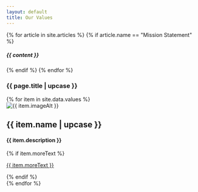 ```yaml
---
layout: default
title: Our Values
---
```

<!-- Mission Statement Header -->
<div class="row mx-0 pt-3 value-top">
  <div class="w-75 mx-auto">
    {% for article in site.articles %}
    {% if article.name == "Mission Statement" %}
    <h5 class="text-center text-white">{{ content }}</h5>
    {% endif %}
    {% endfor %}
  </div>
</div>

<!-- Value Cards -->
<div class="row mx-0 pt-3 pb-0 bg-white">
  <h3 class="text-center text-bold w-100">{{ page.title | upcase }}</h3>
</div>
<div class="row mx-0 mb-3 min-vh-50 bg-white">
  {% for item in site.data.values %}
    <div class="col-lg-6">
      <div class="card value-card my-3">
        <img class="card-img" src="{{ item.imageURL }}" alt="{{ item.imageAlt }}">
          <div class="card-img-overlay text-white d-flex text-left align-items-end">
            <div>
              <h2>{{ item.name | upcase }}</h2>
                <div class="valueBox w-75 px-3 py-1">
                  <h4>{{ item.description }}</h4>
                  {% if item.moreText %}
                  <p><a class="text-white" href="{{ item.moreURL }}">{{ item.moreText }}</a></p>
                  {% endif %}
                </div>
            </div>
          </div>
      </div>
    </div>
  {% endfor %}
</div>
